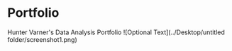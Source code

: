 # Portfolio
Hunter Varner's Data Analysis Portfolio
![Optional Text](../Desktop/untitled folder/screenshot1.png)
